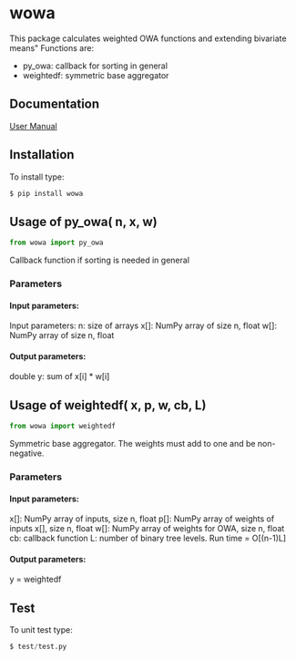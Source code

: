 # wowa
This package calculates weighted OWA functions and extending bivariate means" Functions are:
- py_owa: callback for sorting in general 
- weightedf: symmetric base aggregator 

## Documentation
[User Manual](https://github.com/nhenseler/wowa/blob/main/docs/wowa-theory.pdf)

## Installation
To install type:
```python
$ pip install wowa
```
## Usage of py_owa( n, x, w)
```python
from wowa import py_owa
```
Callback function if sorting is needed in general 
### Parameters
#### Input parameters:
Input parameters:
n: size of arrays
x[]: NumPy array of size n, float
w[]: NumPy array of size n, float
#### Output parameters:
double y: sum of x[i] * w[i] 

## Usage of weightedf( x, p, w, cb, L)
```python
from wowa import weightedf 
```
Symmetric base aggregator. The weights must add to one and be non-negative.
### Parameters
#### Input parameters:
x[]: NumPy array of inputs, size n, float
p[]: NumPy array of weights of inputs x[], size n, float
w[]: NumPy array of weights for OWA, size n, float
cb: callback function
L: number of binary tree levels. Run time = O[(n-1)L] 
#### Output parameters:
y = weightedf

## Test
To unit test type:
```python
$ test/test.py
```